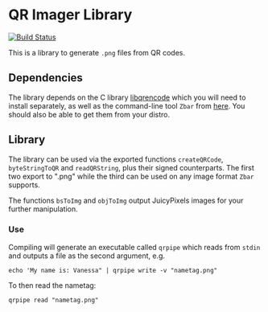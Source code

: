 # QR Imager Library

[![Build Status](https://travis-ci.org/vmchale/QR-writer.svg?branch=master)](https://travis-ci.org/vmchale/QR-writer)

This is a library to generate `.png` files from QR codes.

## Dependencies
The library depends on the C library [libqrencode](https://github.com/fukuchi/libqrencode) which you will need to install separately, as well as the command-line tool `Zbar` from [here](https://github.com/ZBar/ZBar). You should also be able to get them from your distro. 

## Library
The library can be used via the exported functions `createQRCode`, `byteStringToQR` and `readQRString`, plus their signed counterparts. The first two export to ".png" while the third can be used on any image format `Zbar` supports.

The functions `bsToImg` and `objToImg` output JuicyPixels images for your further manipulation.

### Use

Compiling will generate an executable called `qrpipe` which reads from `stdin` and outputs a file as the second argument, e.g.

```
echo 'My name is: Vanessa" | qrpipe write -v "nametag.png"
```

To then read the nametag:

```
qrpipe read "nametag.png"
```

